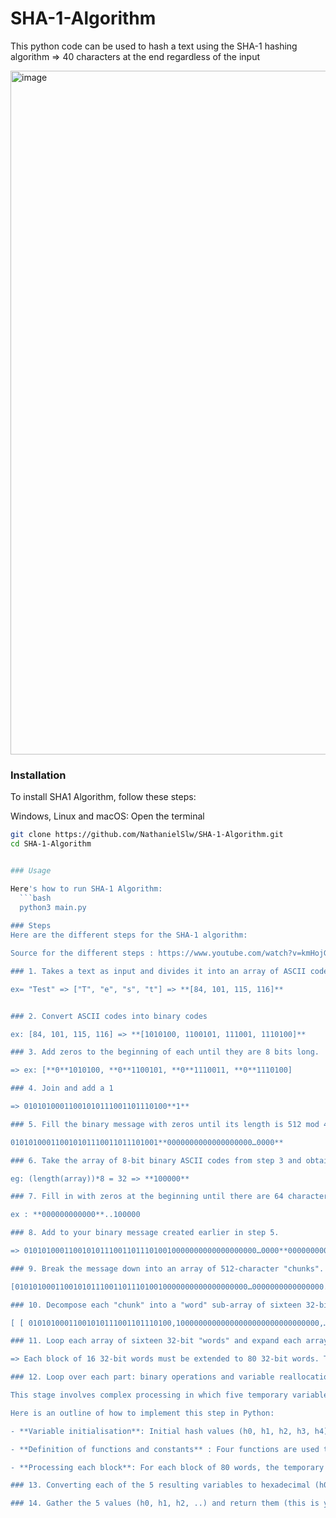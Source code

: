 # SHA-1-Algorithm
This python code can be used to hash a text using the SHA-1 hashing algorithm
=> 40 characters at the end regardless of the input

<img width="1094" alt="image" src="https://github.com/NathanielSlw/SHA-1-Algorithm/assets/130759155/57c57bb7-13ea-4463-befb-6188761fde50">

### Installation

To install SHA1 Algorithm, follow these steps:

Windows, Linux and macOS:
Open the terminal 

```bash
git clone https://github.com/NathanielSlw/SHA-1-Algorithm.git 
cd SHA-1-Algorithm


### Usage

Here's how to run SHA-1 Algorithm:
  ```bash
  python3 main.py 
  
### Steps
Here are the different steps for the SHA-1 algorithm: 

Source for the different steps : https://www.youtube.com/watch?v=kmHojGMUn0Q 

### 1. Takes a text as input and divides it into an array of ASCII codes.

ex= "Test" => ["T", "e", "s", "t"] => **[84, 101, 115, 116]**


### 2. Convert ASCII codes into binary codes

ex: [84, 101, 115, 116] => **[1010100, 1100101, 111001, 1110100]**

### 3. Add zeros to the beginning of each until they are 8 bits long.

=> ex: [**0**1010100, **0**1100101, **0**1110011, **0**1110100]

### 4. Join and add a 1

=> 01010100011001010111001101110100**1**

### 5. Fill the binary message with zeros until its length is 512 mod 448 

010101000110010101110011011101001**0000000000000000000…0000**

### 6. Take the array of 8-bit binary ASCII codes from step 3 and obtain its length in binary form

eg: (length(array))*8 = 32 => **100000** 

### 7. Fill in with zeros at the beginning until there are 64 characters.

ex : **000000000000**..100000

### 8. Add to your binary message created earlier in step 5.

=> 0101010001100101011100110111010010000000000000000000…0000**000000000000..100000**

### 9. Break the message down into an array of 512-character "chunks".

[0101010001100101011100110111010010000000000000000000…0000000000000000..100000]

### 10. Decompose each "chunk" into a "word" sub-array of sixteen 32-bit arrays.

[ [ 01010100011001010111001101110100,10000000000000000000000000000000,…0000000000000000..100000] ]

### 11. Loop each array of sixteen 32-bit "words" and expand each array to 80 "words" using "bit" operations.

=> Each block of 16 32-bit words must be extended to 80 32-bit words. This extension is achieved using bit operations. For each word from the 17th to the 80th, the corresponding word is calculated by applying a bit-by-bit XOR between four specific words in the array (the words at position (i-3, i-8, i-14, i-16)

### 12. Loop over each part: binary operations and variable reallocation 

This stage involves complex processing in which five temporary variables (a, b, c, d, e) are used, as well as a series of defined functions and constants.

Here is an outline of how to implement this step in Python:

- **Variable initialisation**: Initial hash values (h0, h1, h2, h3, h4) are defined. These values will be updated with each block processed.

- **Definition of functions and constants** : Four functions are used to process each block: binary_pad, binary_addition, left_rotate, and truncate_front. In addition, a series of constants (K) is defined for every 20 words.

- **Processing each block**: For each block of 80 words, the temporary variables (a, b, c, d, e) are initialised with the current hash values. Then, for each word in the block, various operations are performed and the temporary variables are updated.

### 13. Converting each of the 5 resulting variables to hexadecimal (h0, h1, h2, h3, h4, h5)

### 14. Gather the 5 values (h0, h1, h2, ..) and return them (this is your hash value).
